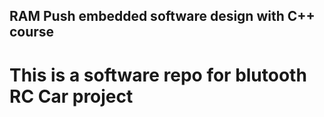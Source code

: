 ## RAM Push embedded software design with C++ course
# This is a software repo for blutooth RC Car project